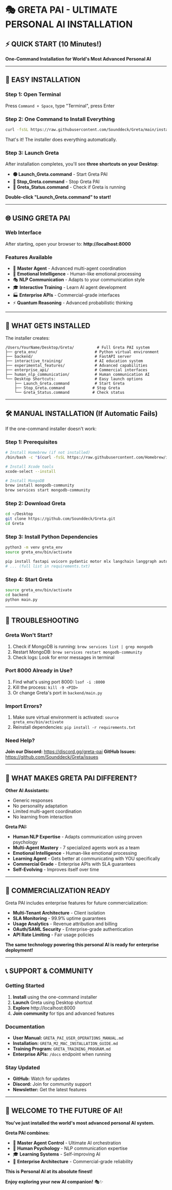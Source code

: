 # 🎭 GRETA PAI - ULTIMATE PERSONAL AI INSTALLATION

## ⚡ QUICK START (10 Minutes!)

**One-Command Installation for World's Most Advanced Personal AI**

---

## 🚀 EASY INSTALLATION

### Step 1: Open Terminal
Press `Command + Space`, type "Terminal", press Enter

### Step 2: One Command to Install Everything
```bash
curl -fsSL https://raw.githubusercontent.com/Sounddeck/Greta/main/install_greta.sh | bash
```
That's it! The installer does everything automatically.

### Step 3: Launch Greta
After installation completes, you'll see **three shortcuts on your Desktop**:

- **🟢 Launch_Greta.command** - Start Greta PAI
- **🔴 Stop_Greta.command** - Stop Greta PAI
- **🔵 Greta_Status.command** - Check if Greta is running

**Double-click "Launch_Greta.command" to start!**

---

## 🌐 USING GRETA PAI

### Web Interface
After starting, open your browser to:
**http://localhost:8000**

### Features Available
- 🤖 **Master Agent** - Advanced multi-agent coordination
- 🧠 **Emotional Intelligence** - Human-like emotional processing
- 🎭 **NLP Communication** - Adapts to your communication style
- 🎓 **Interactive Training** - Learn AI agent development
- 🏭 **Enterprise APIs** - Commercial-grade interfaces
- ⚡ **Quantum Reasoning** - Advanced probabilistic thinking

---

## 📁 WHAT GETS INSTALLED

The installer creates:
```
/Users/YourName/Desktop/Greta/          # Full Greta PAI system
├── greta_env/                         # Python virtual environment
├── backend/                           # FastAPI server
├── interactive_training/              # AI education system
├── experimental_features/             # Advanced capabilities
├── enterprise_api/                    # Commercial interfaces
├── human_nlp_communication/           # Human communication AI
└── Desktop Shortcuts:                 # Easy launch options
    ├── Launch_Greta.command           # Start Greta
    ├── Stop_Greta.command            # Stop Greta
    └── Greta_Status.command          # Check status
```

---

## 🛠️ MANUAL INSTALLATION (If Automatic Fails)

If the one-command installer doesn't work:

### Step 1: Prerequisites
```bash
# Install Homebrew (if not installed)
/bin/bash -c "$(curl -fsSL https://raw.githubusercontent.com/Homebrew/install/HEAD/install.sh)"

# Install Xcode tools
xcode-select --install

# Install MongoDB
brew install mongodb-community
brew services start mongodb-community
```

### Step 2: Download Greta
```bash
cd ~/Desktop
git clone https://github.com/Sounddeck/Greta.git
cd Greta
```

### Step 3: Install Python Dependencies
```bash
python3 -m venv greta_env
source greta_env/bin/activate

pip install fastapi uvicorn pydantic motor mlx langchain langgraph autogen
# ... (full list in requirements.txt)
```

### Step 4: Start Greta
```bash
source greta_env/bin/activate
cd backend
python main.py
```

---

## 🔧 TROUBLESHOOTING

### Greta Won't Start?
1. Check if MongoDB is running: `brew services list | grep mongodb`
2. Restart MongoDB: `brew services restart mongodb-community`
3. Check logs: Look for error messages in terminal

### Port 8000 Already in Use?
1. Find what's using port 8000: `lsof -i :8000`
2. Kill the process: `kill -9 <PID>`
3. Or change Greta's port in `backend/main.py`

### Import Errors?
1. Make sure virtual environment is activated: `source greta_env/bin/activate`
2. Reinstall dependencies: `pip install -r requirements.txt`

### Need Help?
**Join our Discord:** https://discord.gg/greta-pai
**GitHub Issues:** https://github.com/Sounddeck/Greta/issues

---

## 🎯 WHAT MAKES GRETA PAI DIFFERENT?

**Other AI Assistants:**
- Generic responses
- No personality adaptation
- Limited multi-agent coordination
- No learning from interaction

**Greta PAI:**
- **Human NLP Expertise** - Adapts communication using proven psychology
- **Multi-Agent Mastery** - 7 specialized agents work as a team
- **Emotional Intelligence** - Human-like emotional processing
- **Learning Agent** - Gets better at communicating with YOU specifically
- **Commercial Grade** - Enterprise APIs with SLA guarantees
- **Self-Evolving** - Improves itself over time

---

## 🚀 COMMERCIALIZATION READY

Greta PAI includes enterprise features for future commercialization:

- **Multi-Tenant Architecture** - Client isolation
- **SLA Monitoring** - 99.9% uptime guarantees
- **Usage Analytics** - Revenue attribution and billing
- **OAuth/SAML Security** - Enterprise-grade authentication
- **API Rate Limiting** - Fair usage policies

**The same technology powering this personal AI is ready for enterprise deployment!**

---

## 📞 SUPPORT & COMMUNITY

### Getting Started
1. **Install** using the one-command installer
2. **Launch** Greta using Desktop shortcut
3. **Explore** http://localhost:8000
4. **Join community** for tips and advanced features

### Documentation
- **User Manual:** `GRETA_PAI_USER_OPERATIONS_MANUAL.md`
- **Installation:** `GRETA_M2_MAC_INSTALLATION_GUIDE.md`
- **Training Program:** `GRETA_TRAINING_PROGRAM.md`
- **Enterprise APIs:** `/docs` endpoint when running

### Stay Updated
- **GitHub:** Watch for updates
- **Discord:** Join for community support
- **Newsletter:** Get the latest features

---

## 🎊 WELCOME TO THE FUTURE OF AI!

**You've just installed the world's most advanced personal AI system.**

**Greta PAI combines:**
- 🤖 **Master Agent Control** - Ultimate AI orchestration
- 🧠 **Human Psychology** - NLP communication expertise
- 🎓 **Learning Systems** - Self-improving AI
- 🏢 **Enterprise Architecture** - Commercial-grade reliability

**This is Personal AI at its absolute finest!**

**Enjoy exploring your new AI companion!** 🎭✨
